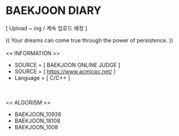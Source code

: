 # BAEKJOON DIARY
[ Upload ~ ing / 계속 업로드 예정 ]

(( Your dreams can come true through the power of persistence. ))
<br/><br/>
 << INFORMATION >>
 - SOURCE = [ BAEKJOON ONLINE JUDGE ]
 - SOURCE = [ https://www.acmicpc.net/ ]
 - Language = [ C/C++ ] 


<br/><br/>
 << ALGORISM >>
 - BAEKJOON_10926
 - BAEKJOON_18108
 - BAEKJOON_1008
 
